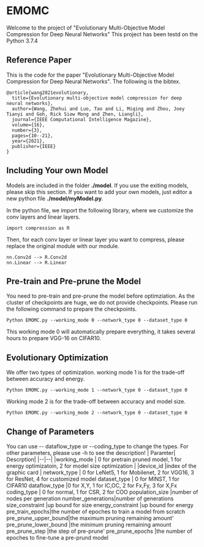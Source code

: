 
# EMOMC

Welcome to the project of "Evolutionary Multi-Objective Model Compression for Deep Neural Networks" This project has been testd on the Python 3.7.4

## Reference Paper
This is the code for the paper "Evolutionary Multi-Objective Model Compression for Deep Neural Networks". The following is the bibtex.

    @article{wang2021evolutionary,
      title={Evolutionary multi-objective model compression for deep neural networks},
      author={Wang, Zhehui and Luo, Tao and Li, Miqing and Zhou, Joey Tianyi and Goh, Rick Siow Mong and Zhen, Liangli},
      journal={IEEE Computational Intelligence Magazine},
      volume={16},
      number={3},
      pages={10--21},
      year={2021},
      publisher={IEEE}
    }



## Including Your own Model

Models are included in the folder **./model**. If you use the exiting models, please skip this section. If you want to add your own models, just editor a new python file **./model/myModel.py**. 

In the python file, we import the following library, where we customize the conv layers and linear layers.

    import compression as R

Then, for each conv layer or linear layer you want to compress, please replace the original module with our module. 

    nn.Conv2d --> R.Conv2d
    nn.Linear --> R.Linear


## Pre-train and Pre-prune the Model

You need to pre-train and pre-prune the model before optimziation. As the cluster of checkpoints are huge, we do not provide checkpoints. Please run the following command to prepare the checkpoints.

    Python EMOMC.py --working_mode 0 --network_type 0 --dataset_type 0 
This working mode 0 will automatically prepare everything, it takes several hours to prepare VGG-16 on CIFAR10.
## Evolutionary Optimization
We offer two types of optimization. working mode 1 is for the trade-off between accuracy and energy.

    Python EMOMC.py --working_mode 1 --network_type 0 --dataset_type 0 

 Working mode 2 is for the trade-off between accuracy and model size.

    Python EMOMC.py --working_mode 2 --network_type 0 --dataset_type 0 

## Change of Parameters
You can use -- dataflow_type or --coding_type to change the types. For other parameters, please use -h to see the description!
| Paramter|  Descrption|
|--|--|
|working_mode | 0 for pretrain pruned model, 1 for energy optimizatoin, 2 for model size optimization |
|device_id |index of the graphic card |
 network_type          |  0 for LeNet5, 1 for Mobilenet, 2 for VGG16, 3 for ResNet, 4 for customized model
dataset_type  | 0 for MINST, 1 for CIFAR10
  dataflow_type |0 for  X,Y, 1 for IC,OC, 2 for Fx,Fy, 3 for X,Fx
coding_type | 0 for normal, 1 for CSR, 2 for COO
population_size |number of nodes per generation
number_generations|number of generations
size_constraint |up bound for size
energy_constraint |up bound for energy
pre_train_epochs|the number of epoches to train a model from scratch
pre_prune_upper_bound|the maximum pruning remaining amount'
pre_prune_lower_bound |the minimum pruning remaining amount
pre_prune_step |the step of pre-prune'
pre_prune_epochs |the number of epoches to fine-tune a pre-prund model
